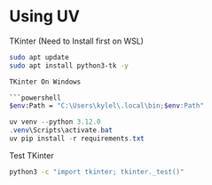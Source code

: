 # Using UV

TKinter (Need to Install first on WSL)

```bash
sudo apt update
sudo apt install python3-tk -y

TKinter On Windows

```powershell
$env:Path = "C:\Users\kylel\.local\bin;$env:Path"

```

```powershell
uv venv --python 3.12.0
.venv\Scripts\activate.bat
uv pip install -r requirements.txt
```

Test TKinter

```bash
python3 -c "import tkinter; tkinter._test()"
```
